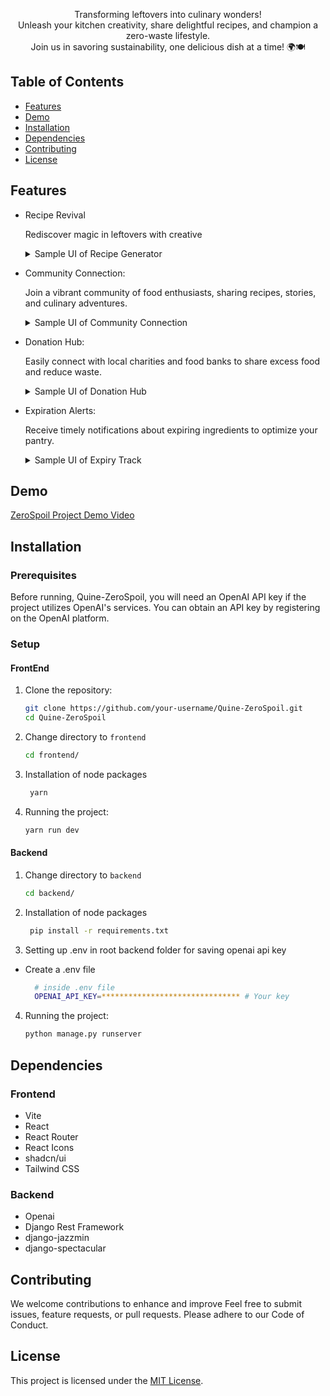 <p align="center">
    Transforming leftovers into culinary wonders! <br/>
    Unleash your kitchen creativity, share delightful recipes, and champion a zero-waste lifestyle. <br>
    Join us in savoring sustainability, one delicious dish at a time! 🌍🍽️
</p>

## Table of Contents

- [Features](#features)
- [Demo](#demo)
- [Installation](#installation)
- [Dependencies](#dependencies)
- [Contributing](#contributing)
- [License](#license)

## Features

- Recipe Revival

  Rediscover magic in leftovers with creative

  <details>
    <summary> Sample UI of Recipe Generator</summary>
    <img src="https://github.com/SusheelThapa/Quine-ZeroSpoil/assets/83631265/6859f5d2-9633-47bd-a90e-f72ac372e058" width=750/>
  </details>

- Community Connection:

  Join a vibrant community of food enthusiasts, sharing recipes, stories, and culinary adventures.

  <details>
    <summary> Sample UI of Community Connection</summary>
    <img src="https://github.com/SusheelThapa/Quine-ZeroSpoil/assets/83631265/3b078fb5-c04f-40d0-ade2-337d2efd1a1c" width=750/>
  </details>

- Donation Hub:

  Easily connect with local charities and food banks to share excess food and reduce waste.

  <details>
    <summary> Sample UI of Donation Hub</summary>
    <img src="https://github.com/SusheelThapa/Quine-ZeroSpoil/assets/83631265/20063ba6-0490-4514-b1bb-42e9bf4938ee" width=750/>
  </details>

- Expiration Alerts:

  Receive timely notifications about expiring ingredients to optimize your pantry.

  <details>
    <summary> Sample UI of Expiry Track </summary>
    <img src="https://github.com/SusheelThapa/Quine-ZeroSpoil/assets/83631265/2ed8605d-b10d-47a9-be42-729348b8f03d" width=750/>
  </details>

## Demo

[ZeroSpoil Project Demo Video](https://github.com/SusheelThapa/Quine-ZeroSpoil/assets/83917129/c710915f-e47b-4d0f-939e-123d888ebd66)

## Installation

### Prerequisites

Before running, Quine-ZeroSpoil, you will need an OpenAI API key if the project utilizes OpenAI's services. You can obtain an API key by registering on the OpenAI platform.

### Setup

#### FrontEnd

1. Clone the repository:

   ```bash
   git clone https://github.com/your-username/Quine-ZeroSpoil.git
   cd Quine-ZeroSpoil
   ```

2. Change directory to `frontend`

   ```bash
   cd frontend/
   ```

3. Installation of node packages

   ```bash
    yarn
   ```

4. Running the project:

   ```bash
   yarn run dev
   ```

#### Backend

1. Change directory to `backend`

   ```bash
   cd backend/
   ```

2. Installation of node packages

   ```bash
    pip install -r requirements.txt
   ```

3. Setting up .env in root backend folder for saving openai api key

  - Create a .env file 
    
    ```bash 
      # inside .env file
      OPENAI_API_KEY=******************************* # Your key 
    ```

4. Running the project:

   ```bash
   python manage.py runserver
   ```


## Dependencies

### Frontend
- Vite
- React
- React Router
- React Icons
- shadcn/ui
- Tailwind CSS


### Backend
- Openai 
- Django Rest Framework
- django-jazzmin 
- django-spectacular

## Contributing

We welcome contributions to enhance and improve Feel free to submit issues, feature requests, or pull requests. Please adhere to our Code of Conduct.

## License

This project is licensed under the [MIT License](/LICENSE).
